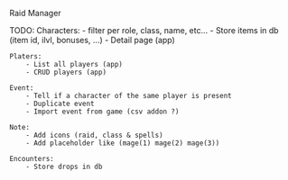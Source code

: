 Raid Manager

TODO:
    Characters:
        - filter per role, class, name, etc...
        - Store items in db (item id, ilvl, bonuses, ...)
        - Detail page (app)

    Platers:
        - List all players (app)
        - CRUD players (app)

    Event:
        - Tell if a character of the same player is present
        - Duplicate event
        - Import event from game (csv addon ?)

    Note:
        - Add icons (raid, class & spells)
        - Add placeholder like (mage(1) mage(2) mage(3))

    Encounters:
        - Store drops in db